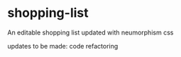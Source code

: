 # shopping-list

An editable shopping list
updated with neumorphism css

updates to be made:
code refactoring

